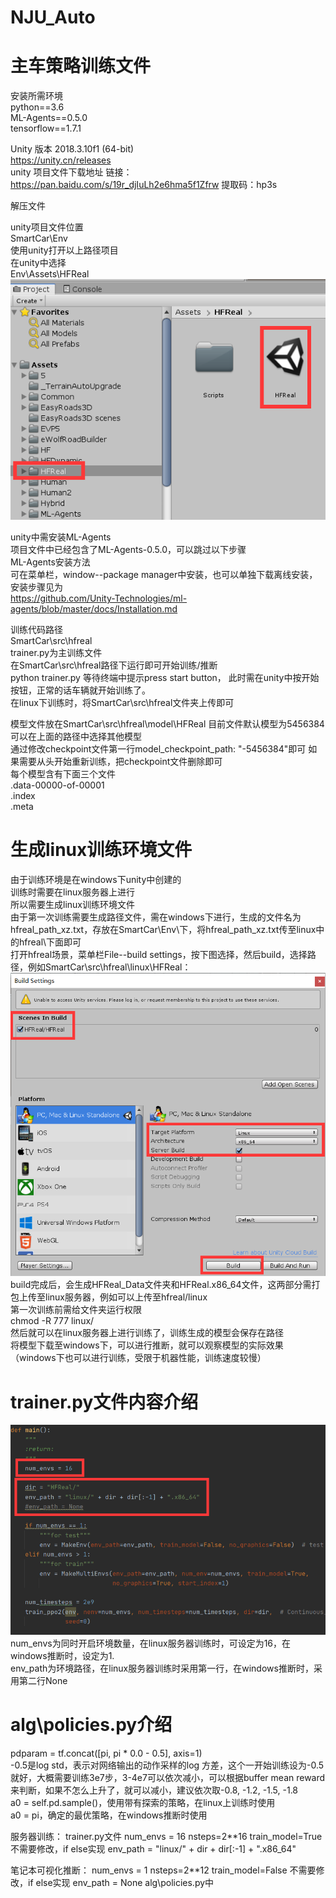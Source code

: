 # NJU_Auto
# 主车策略训练文件  
安装所需环境  
python==3.6  
ML-Agents==0.5.0  
tensorflow==1.7.1

Unity 版本 2018.3.10f1 (64-bit)  
https://unity.cn/releases  
unity 项目文件下载地址
链接：https://pan.baidu.com/s/19r_djIuLh2e6hma5f1Zfrw 
提取码：hp3s 


解压文件 

unity项目文件位置  
SmartCar\Env  
使用unity打开以上路径项目  
在unity中选择  
Env\Assets\HFReal  
![image](https://github.com/buaazeus/NJU_Auto/blob/main/images/1.png)  

unity中需安装ML-Agents  
项目文件中已经包含了ML-Agents-0.5.0，可以跳过以下步骤  
ML-Agents安装方法   
可在菜单栏，window--package manager中安装，也可以单独下载离线安装，安装步骤见为  
https://github.com/Unity-Technologies/ml-agents/blob/master/docs/Installation.md  


训练代码路径  
SmartCar\src\hfreal  
trainer.py为主训练文件  
在SmartCar\src\hfreal路径下运行即可开始训练/推断  
python trainer.py
等待终端中提示press start button， 此时需在unity中按开始按钮，正常的话车辆就开始训练了。  
在linux下训练时，将SmartCar\src\hfreal文件夹上传即可    

模型文件放在SmartCar\src\hfreal\model\HFReal
目前文件默认模型为5456384  
可以在上面的路径中选择其他模型  
通过修改checkpoint文件第一行model_checkpoint_path: "-5456384"即可
如果需要从头开始重新训练，把checkpoint文件删除即可  
每个模型含有下面三个文件  
.data-00000-of-00001  
.index  
.meta  

# 生成linux训练环境文件
由于训练环境是在windows下unity中创建的  
训练时需要在linux服务器上进行  
所以需要生成linux训练环境文件  
由于第一次训练需要生成路径文件，需在windows下进行，生成的文件名为hfreal_path_xz.txt，存放在SmartCar\Env\下，将hfreal_path_xz.txt传至linux中的hfreal\下面即可  
打开hfreal场景，菜单栏File--build settings，按下图选择，然后build，选择路径，例如SmartCar\src\hfreal\linux\HFReal：  
![image](https://github.com/buaazeus/NJU_Auto/blob/main/images/2.png)  
build完成后，会生成HFReal_Data文件夹和HFReal.x86_64文件，这两部分需打包上传至linux服务器，例如可以上传至hfreal/linux  
第一次训练前需给文件夹运行权限  
chmod -R 777 linux/  
然后就可以在linux服务器上进行训练了，训练生成的模型会保存在路径  
将模型下载至windows下，可以进行推断，就可以观察模型的实际效果  
（windows下也可以进行训练，受限于机器性能，训练速度较慢）  

# trainer.py文件内容介绍  
![image](https://github.com/buaazeus/NJU_Auto/blob/main/images/3.png)  
num_envs为同时开启环境数量，在linux服务器训练时，可设定为16，在windows推断时，设定为1.  
env_path为环境路径，在linux服务器训练时采用第一行，在windows推断时，采用第二行None  

# alg\policies.py介绍  

pdparam = tf.concat([pi, pi * 0.0 - 0.5], axis=1)  
-0.5是log std，表示对网络输出的动作采样的log 方差，这个一开始训练设为-0.5就好，大概需要训练3e7步，3-4e7可以依次减小，可以根据buffer mean reward来判断，如果不怎么上升了，就可以减小，建议依次取-0.8, -1.2, -1.5, -1.8  
a0 = self.pd.sample()，使用带有探索的策略，在linux上训练时使用   
a0 = pi，确定的最优策略，在windows推断时使用  

服务器训练：
trainer.py文件
	num_envs = 16
	nsteps=2**16
	train_model=True  不需要修改，if else实现
	env_path = "linux/" + dir + dir[:-1] + ".x86_64"


	


笔记本可视化推断：
num_envs = 1
nsteps=2**12
train_model=False   不需要修改，if else实现
env_path = None
alg\policies.py中

